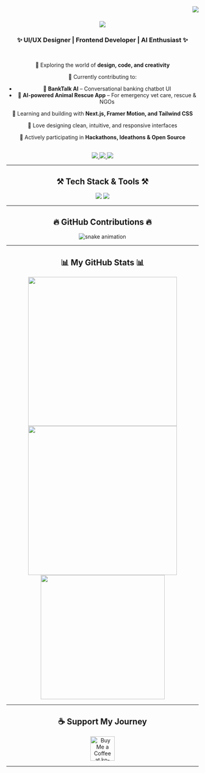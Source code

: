 <img align="right" src="https://visitor-badge.laobi.icu/badge?page_id=nikhithars.nikhithars" />

<h1 align="center">
  <img src="https://readme-typing-svg.herokuapp.com/?font=Righteous&size=35&center=true&vCenter=true&width=500&height=70&duration=4000&lines=Hi+There!+👋;+I'm+Nikhitha+R+S!;" />
</h1>

<h3 align="center">✨ UI/UX Designer | Frontend Developer | AI Enthusiast ✨</h3>

<br/>

<div align="center">

🚀 Exploring the world of **design, code, and creativity**

🎯 Currently contributing to:
- 💬 **BankTalk AI** – Conversational banking chatbot UI
- 🐾 **AI-powered Animal Rescue App** – For emergency vet care, rescue & NGOs

🌱 Learning and building with **Next.js, Framer Motion, and Tailwind CSS**

🎨 Love designing clean, intuitive, and responsive interfaces

🤝 Actively participating in **Hackathons, Ideathons & Open Source**

</div>

<br/>

<div align="center"> 
  <a href="mailto:nikhithars.official@gmail.com">
    <img src="https://img.shields.io/badge/Gmail-333333?style=for-the-badge&logo=gmail&logoColor=red" />
  </a>
  <a href="https://www.linkedin.com/in/nikhitha-rs/" target="_blank">
    <img src="https://img.shields.io/badge/LinkedIn-0077B5?style=for-the-badge&logo=linkedin&logoColor=white" />
  </a>
  <a href="https://nikhitha-portfolio.vercel.app" target="_blank">
    <img src="https://img.shields.io/badge/Portfolio-FF5722?style=for-the-badge&logo=google-chrome&logoColor=white" />
  </a>
</div>

---

<h2 align="center">⚒️ Tech Stack & Tools ⚒️</h2>

<div align="center">
  <img src="https://skillicons.dev/icons?i=html,css,js,ts,react,nextjs,tailwind,figma,framer,vscode,github" />
  <img src="https://skillicons.dev/icons?i=python,nodejs,firebase,mongodb,mysql,java,c,git" />
</div>

---

<h2 align="center">🔥 GitHub Contributions 🔥</h2>

<div align="center">
  <img alt="snake animation" src="https://raw.githubusercontent.com/nikhithars/nikhithars/output/github-contribution-grid-snake.svg" />
</div>

---

<h2 align="center">📊 My GitHub Stats 📊</h2>

<div align="center">
  <img width=390 src="https://github-readme-streak-stats-salesp07.vercel.app/?user=nikhithars&count_private=true&theme=react&border_radius=10" />
  <img width=390 src="https://github-readme-stats-salesp07.vercel.app/api?username=nikhithars&count_private=true&show_icons=true&theme=react&rank_icon=github&border_radius=10" />
  <br/>
  <img width=325 src="https://github-readme-stats-salesp07.vercel.app/api/top-langs/?username=nikhithars&hide=HTML&langs_count=8&layout=compact&theme=react&border_radius=10" />
</div>

---

<h2 align="center">☕ Support My Journey</h2>

<div align="center">
  <a href="https://ko-fi.com/nikhithars" target="_blank">
    <img height="64" style="border:0px;height:64px;" src="https://storage.ko-fi.com/cdn/kofi1.png?v=3" alt="Buy Me a Coffee at ko-fi.com" />
  </a>
</div>

---

<br/>
